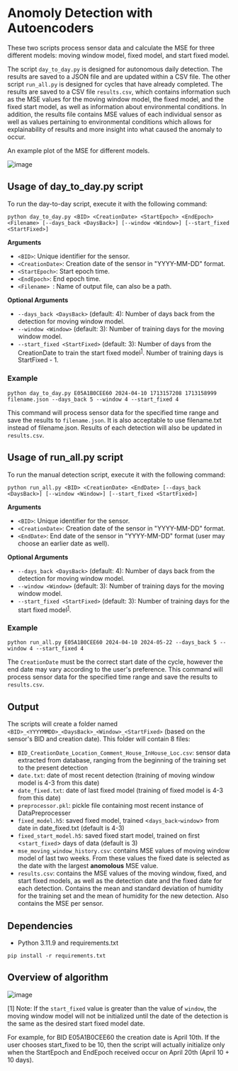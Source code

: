 # Anomoly Detection with Autoencoders

These two scripts process sensor data and calculate the MSE for three different models: moving window model, fixed model, and start fixed model. 

The script `day_to_day.py` is designed for autonomous daily detection. The results are saved to a JSON file and are updated within a CSV file. The other script `run_all.py` is designed for cycles that have already completed. The results are saved to a CSV file `results.csv`, which contains information such as the MSE values for the moving window model, the fixed model, and the fixed start model, as well as information about environmental conditions. In addition, the results file contains MSE values of each individual sensor as well as values pertaining to environmental conditions which allows for explainability of results and more insight into what caused the anomaly to occur. 

An example plot of the MSE for different models.

![image](https://github.com/zstankow/anomaly_detection/assets/150588332/514fbd72-8ab9-4d1e-a661-e50b0689739b)


## Usage of day_to_day.py script

To run the day-to-day script, execute it with the following command:

`python day_to_day.py <BID> <CreationDate> <StartEpoch> <EndEpoch> <Filename> [--days_back <DaysBack>] [--window <Window>] [--start_fixed <StartFixed>]`

__Arguments__
- `<BID>`: Unique identifier for the sensor.
- `<CreationDate>`: Creation date of the sensor in "YYYY-MM-DD" format.
- `<StartEpoch>`: Start epoch time.
- `<EndEpoch>`: End epoch time.
- `<Filename> `: Name of output file, can also be a path.

__Optional Arguments__

- `--days_back <DaysBack>` (default: 4): Number of days back from the detection for moving window model.
- `--window <Window>` (default: 3): Number of training days for the moving window model.
- `--start_fixed <StartFixed>` (default: 3): Number of days from the CreationDate to train the start fixed model<sup>[1](#note1)</sup>. Number of training days is StartFixed - 1.



### Example
```bashrc
python day_to_day.py E05A1B0CEE60 2024-04-10 1713157208 1713158999 filename.json --days_back 5 --window 4 --start_fixed 4
```

This command will process sensor data for the specified time range and save the results to `filename.json`. It is also acceptable to use  filename.txt instead of filename.json. Results of each detection will also be updated in `results.csv`.


## Usage of run_all.py script

To run the manual detection script, execute it with the following command:

`python run_all.py <BID> <CreationDate> <EndDate> [--days_back <DaysBack>] [--window <Window>] [--start_fixed <StartFixed>]`

__Arguments__
- `<BID>`: Unique identifier for the sensor.
- `<CreationDate>`: Creation date of the sensor in "YYYY-MM-DD" format.
- `<EndDate>`: End date of the sensor in "YYYY-MM-DD" format (user may choose an earlier date as well).

__Optional Arguments__

- `--days_back <DaysBack>` (default: 4): Number of days back from the detection for moving window model.
- `--window <Window>` (default: 3): Number of training days for the moving window model.
- `--start_fixed <StartFixed>` (default: 3): Number of training days for the start fixed model<sup>[1](#note1)</sup>.

### Example
```bashrc
python run_all.py E05A1B0CEE60 2024-04-10 2024-05-22 --days_back 5 --window 4 --start_fixed 4
```
The `CreationDate` must be the correct start date of the cycle, however the end date may vary according to the user's preference. 
This command will process sensor data for the specified time range and save the results to `results.csv`. 

## Output

The scripts will create a folder named `<BID>_<YYYYMMDD>_<DaysBack>_<Window>_<StartFixed>` (based on the sensor's BID and creation date). This folder will contain 8 files:
  - `BID_CreationDate_Location_Comment_House_InHouse_Loc.csv`: sensor data extracted from database, ranging from the beginning of the training set to the present detection
  - `date.txt`: date of most recent detection (training of moving window model is 4-3 from this date)
  - `date_fixed.txt`: date of last fixed model (training of fixed model is 4-3 from this date)
  - `preprocessor.pkl`: pickle file containing most recent instance of DataPreprocesser
  - `fixed_model.h5`: saved fixed model, trained <`days_back`-`window`> from date in date_fixed.txt (default is 4-3)
  - `fixed_start_model.h5`: saved fixed start model, trained on first <`start_fixed`> days of data (default is 3)
  - `mse_moving_window_history.csv`: contains MSE values of moving window model of last two weeks. From these values the fixed date is selected as the date with the largest __anomolous__ MSE value. 
  - `results.csv`: contains the MSE values of the moving window, fixed, and start fixed models, as well as the detection date and the fixed date for each detection. Contains the mean and standard deviation of humidity for the training set and the mean of humidity for the new detection. Also contains the MSE per sensor.

## Dependencies

- Python 3.11.9 and requirements.txt
```bashrc
pip install -r requirements.txt
```

## Overview of algorithm

![image](https://github.com/YieldX/ITC/assets/150588332/f2c0623a-64d3-4aaf-b185-64aed70e686a)


<a name="note1">[1]</a> Note: If the `start_fixed` value is greater than the value of `window`, the moving window model will not be initialized until the date of the detection is the same as the desired start fixed model date. 

For example, for BID E05A1B0CEE60 the creation date is April 10th. If the user chooses start_fixed to be 10, then the script will actually initialize only when the StartEpoch and EndEpoch received occur on April 20th (April 10 + 10 days). 

